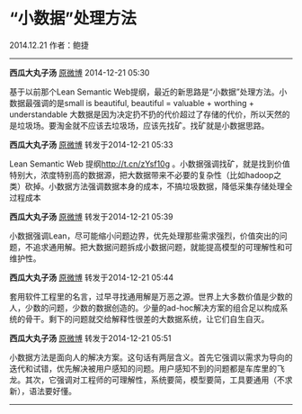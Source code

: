 # “小数据”处理方法

2014.12.21  作者：鲍捷

***

**西瓜大丸子汤**   [原微博](http://www.weibo.com/1932835417/BBNCjAdFT) 2014-12-21 05:30

基于以前那个Lean Semantic Web提纲，最近的新思路是“小数据”处理方法。小数据最强调的是small is beautiful, beautiful = valuable + worthing + understandable 大数据是因为决定扔不扔的代价超过了存储的代价，所以天然的是垃圾场。要淘金就不应该去垃圾场，应该先找矿。找矿就是小数据思路。

**西瓜大丸子汤** [原微博](http://www.weibo.com/1932835417/BBNDFervs) 转发于2014-12-21 05:33

Lean Semantic Web 提纲<http://t.cn/zYsf10g> 。小数据强调找矿，就是找到价值特别大，浓度特别高的数据源，把大数据带来不必要的复杂性（比如hadoop之类）砍掉。小数据方法强调数据本身的成本，不搞垃圾数据，降低采集存储处理全过程成本

**西瓜大丸子汤** [原微博](http://www.weibo.com/1932835417/BBNG5k86x) 转发于2014-12-21 05:39

小数据强调Lean，尽可能缩小问题边界，优先处理那些需求强烈，价值突出的问题，不追求通用解。把大数据问题拆成小数据问题，就能提高模型的可理解性和可维护性。

**西瓜大丸子汤** [原微博](http://www.weibo.com/1932835417/BBNI2cmsi) 转发于2014-12-21 05:44

套用软件工程里的名言，过早寻找通用解是万恶之源。世界上大多数价值是少数的人，少数的问题，少数的数据创造的。少量的ad-hoc解决方案的组合足以构成系统的骨干。剩下的问题就交给解释性很差的大数据系统，让它们自生自灭。

**西瓜大丸子汤** [原微博](http://www.weibo.com/1932835417/BBNKRp89i) 转发于2014-12-21 05:51

小数据方法是面向人的解决方案。这句话有两层含义。首先它强调以需求为导向的迭代和试错，优先解决被用户感知的问题。用户感知不到的问题都是车库里的飞龙。其次，它强调对工程师的可理解性，系统要简，模型要简，工具要通用（不求新），语法要好懂。

***

